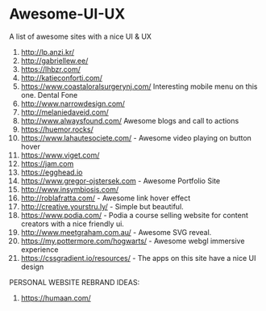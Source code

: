 # Awesome-UI-UX
A list of awesome sites with a nice UI &amp; UX

1. http://lp.anzi.kr/
2. http://gabriellew.ee/
3. https://lhbzr.com/
4. http://katieconforti.com/
5. https://www.coastaloralsurgerynj.com/
  Interesting mobile menu on this one. Dental Fone
6. http://www.narrowdesign.com/
7. http://melaniedaveid.com/
8. http://www.alwaysfound.com/ Awesome blogs and call to actions
9. https://huemor.rocks/
10. https://www.lahautesociete.com/ - Awesome video playing on button hover
11. https://www.viget.com/
12. https://jam.com
13. https://egghead.io  
14. https://www.gregor-ojstersek.com - Awesome Portfolio Site
15. http://www.insymbiosis.com/
16. http://roblafratta.com/ - Awesome link hover effect
17. http://creative.yourstru.ly/ - Simple but beautiful.
18. https://www.podia.com/ - Podia a course selling website for content creators with a nice friendly ui.
19. http://www.meetgraham.com.au/ - Awesome SVG reveal.
20. https://my.pottermore.com/hogwarts/ - Awesome webgl immersive experience
21. https://cssgradient.io/resources/ - The apps on this site have a nice UI design




PERSONAL WEBSITE REBRAND IDEAS:

1. https://humaan.com/